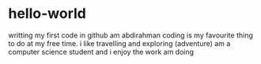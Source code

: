 # hello-world
writting my first code in github
am abdirahman coding is my favourite thing to do at my free time. i like travelling and exploring (adventure)
am a computer science student and i enjoy the work am doing
